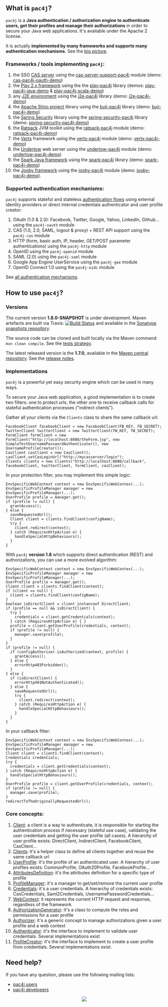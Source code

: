 ## What is `pac4j`?

`pac4j` is a **Java authentication / authorization engine to authenticate users, get their profiles and manage their authorizations** in order to secure your Java web applications. It's available under the Apache 2 license.

It is actually **implemented by many frameworks and supports many authentication mechanisms**. See the [big picture](https://github.com/pac4j/pac4j/wiki/The-big-picture).

### Frameworks / tools implementing `pac4j`:

1. the SSO [CAS server](https://github.com/Jasig/cas) using the [cas-server-support-pac4j](https://github.com/Jasig/cas/tree/master/cas-server-support-pac4j) module (demo: [cas-pac4j-oauth-demo](https://github.com/leleuj/cas-pac4j-oauth-demo))
2. the [Play 2.x framework](http://www.playframework.org) using the the [play-pac4j](https://github.com/pac4j/play-pac4j) library (demos: [play-pac4j-java-demo](https://github.com/pac4j/play-pac4j-java-demo) & [play-pac4j-scala-demo](https://github.com/pac4j/play-pac4j-scala-demo))
3. any [J2E environment](http://docs.oracle.com/javaee/) using the [j2e-pac4j](https://github.com/pac4j/j2e-pac4j) library (demo: [j2e-pac4j-demo](https://github.com/pac4j/j2e-pac4j-demo))
4. the [Apache Shiro project](http://shiro.apache.org) library using the [buji-pac4j](https://github.com/bujiio/buji-pac4j) library (demo: [buji-pac4j-demo](https://github.com/pac4j/buji-pac4j-demo))
5. the [Spring Security](http://projects.spring.io/spring-security/) library using the [spring-security-pac4j](https://github.com/pac4j/spring-security-pac4j) library (demo: [spring-security-pac4j-demo](https://github.com/pac4j/spring-security-pac4j-demo))
6. the [Ratpack](http://www.ratpack.io/) JVM toolkit using the [ratpack-pac4j](https://github.com/ratpack/ratpack/tree/master/ratpack-pac4j) module (demo: [ratpack-pac4j-demo](https://github.com/pac4j/ratpack-pac4j-demo))
7. the [Vertx](http://vertx.io/) framework using the [vertx-pac4j](https://github.com/pac4j/vertx-pac4j) module (demo: [vertx-pac4j-demo](https://github.com/pac4j/vertx-pac4j-demo))
8. the [Undertow](http://undertow.io/) web server using the [undertow-pac4j](https://github.com/pac4j/undertow-pac4j) module (demo: [undertow-pac4j-demo](https://github.com/pac4j/undertow-pac4j-demo))
9. the [Spark Java framework](http://sparkjava.com) using the [spark-pac4j](https://github.com/pac4j/spark-pac4j) library (demo: [spark-pac4j-demo](https://github.com/pac4j/spark-pac4j-demo))
10. the [Jooby framework](http://jooby.org) using the [jooby-pac4j](https://github.com/jooby-project/jooby/tree/master/jooby-pac4j) module (demo: [jooby-pac4j-demo](https://github.com/pac4j/jooby-pac4j-demo)).

### Supported authentication mechanisms:

`pac4j` supports stateful and stateless [authentication flows](https://github.com/pac4j/pac4j/wiki/Authentication-flows) using external identity providers or direct internal credentials authenticator and user profile creator:

1. OAuth (1.0 & 2.0): Facebook, Twitter, Google, Yahoo, LinkedIn, Github... using the `pac4j-oauth` module
2. CAS (1.0, 2.0, SAML, logout & proxy) + REST API support using the `pac4j-cas` module
3. HTTP (form, basic auth, IP, header, GET/POST parameter authentications) using the `pac4j-http` module
4. OpenID using the `pac4j-openid` module
5. SAML (2.0) using the `pac4j-saml` module
6. Google App Engine UserService using the `pac4j-gae` module
7. OpenID Connect 1.0 using the `pac4j-oidc` module

See [all authentication mechanisms](https://github.com/pac4j/pac4j/wiki/Clients).


## How to use `pac4j`?

### Versions

The current version **1.8.0-SNAPSHOT** is under development. Maven artefacts are built via Travis: [![Build Status](https://travis-ci.org/pac4j/pac4j.png?branch=master)](https://travis-ci.org/pac4j/pac4j) and available in the [Sonatype snapshots repository](https://oss.sonatype.org/content/repositories/snapshots/org/pac4j).

The source code can be cloned and built locally via the Maven command: `mvn clean compile`. See the [tests strategy](https://github.com/pac4j/pac4j/wiki/Tests).

The latest released version is the **1.7.0**, available in the [Maven central repository](http://search.maven.org/#search%7Cga%7C1%7Cpac4j-). See the [release notes](https://github.com/pac4j/pac4j/wiki/Versions).

### Implementations

`pac4j` is a powerful yet easy security engine which can be used in many ways.

To secure your Java web application, a good implementation is to create two filters: one to protect urls, the other one to receive callback calls for stateful authentication processes ("indirect clients").

Gather all your clients via the `Clients` class to share the same callback url:

    FacebookClient facebookClient = new FacebookClient(FB_KEY, FB_SECRET);
    TwitterClient twitterClient = new TwitterClient(TW_KEY, TW_SECRET);
    FormClient formClient = new FormClient("http://localhost:8080/theForm.jsp", new SimpleTestUsernamePasswordAuthenticator(), new UsernameProfileCreator());
    CasClient casClient = new CasClient();
    casClient.setCasLoginUrl("http://mycasserver/login");
    Clients clients = new Clients("http://localhost:8080/callback", facebookClient, twitterClient, formClient, casClient);

In your protection filter, you may implement this simple logic:

    EnvSpecificWebContext context = new EnvSpecificWebContex(...);
    EnvSpecificProfileManager manager = new EnvSpecificProfileManager(...);
    UserProfile profile = manager.get();
    if (profile != null) {
      grantAccess();
    } else {
      saveRequestedUrl();
      Client client = clients.findClient(configName);
      try {
        client.redirect(context);
      } catch (RequiresHttpAction e) {
        handleSpecialHttpBehaviours();
      }
    }

With `pac4j` **version 1.8** which supports direct authentication (REST) and authorizations, you can use a more evolved algorithm:

    EnvSpecificWebContext context = new EnvSpecificWebContex(...);
    EnvSpecificProfileManager manager = new EnvSpecificProfileManager(...);
    UserProfile profile = manager.get();
    Client client = clients.findClient(context);
    if (client == null) {
      client = clients.findClient(configName);
    }
    boolean isDirectClient = client instanceof DirectClient;
    if (profile == null && isDirectClient) {
      try {
        credentials = client.getCredentials(context);
      } catch (RequiresHttpAction e) { }
      profile = client.getUserProfile(credentials, context);
      if (profile != null) {
        manager.save(profile);
      }
    }
    if (profile != null) {
      if (configAuthorizer.isAuthorized(context, profile) {
        grantAccess();
      } else {
        errorHttp403Forbidden();
      }
    } else {
      if (isDirectClient) {
        errorHttp401NotAuthenticated();
      } else {
        saveRequestedUrl();
        try {
          client.redirect(context);
        } catch (RequiresHttpAction e) {
          handleSpecialHttpBehaviours();
        }
      }
    }

In your callback filter:

    EnvSpecificWebContext context = new EnvSpecificWebContex(...);
    EnvSpecificProfileManager manager = new EnvSpecificProfileManager(...);
    Client client = clients.findClient(context);
    Credentials credentials;
    try {
      credentials = client.getCredentials(context);
    } catch (RequiresHttpAction e) {
      handleSpecialHttpBehaviours();
    }
    UserProfile profile = client.getUserProfile(credentials, context);
    if (profile != null) {
      manager.save(profile);
    }
    redirectToTheOriginallyRequestedUrl();

### Core concepts:

1. [Client](https://github.com/pac4j/pac4j/blob/master/pac4j-core/src/main/java/org/pac4j/core/client/Client.java): a client is a way to authenticate, it is responsible for starting the authentication process if necessary (stateful use case), validating the user credentials and getting the user profile (all cases). A hierarchy of user profile exists: DirectClient, IndirectClient, FacebookClient, CasClient...
2. [Clients](https://github.com/pac4j/pac4j/blob/master/pac4j-core/src/main/java/org/pac4j/core/client/Clients.java): it's a helper class to define all clients together and reuse the same callback url
3. [UserProfile](https://github.com/pac4j/pac4j/blob/master/pac4j-core/src/main/java/org/pac4j/core/profile/UserProfile.java): it's the profile of an authenticated user. A hierarchy of user profiles exists: CommonProfile, OAuth20Profile, FacebookProfile...
4. [AttributesDefinition](https://github.com/pac4j/pac4j/blob/master/pac4j-core/src/main/java/org/pac4j/core/profile/AttributesDefinition.java): it's the attributes definition for a specific type of profile
5. [ProfileManager](https://github.com/pac4j/pac4j/blob/master/pac4j-core/src/main/java/org/pac4j/core/profile/ProfileManager.java): it's a manager to get/set/remove the current user profile
6. [Credentials](https://github.com/pac4j/pac4j/blob/master/pac4j-core/src/main/java/org/pac4j/core/credentials/Credentials.java): it's a user credentials. A hierarchy of credentials exists: CasCredentials, Saml2Credentials, UsernamePasswordCredentials...
7. [WebContext](https://github.com/pac4j/pac4j/blob/master/pac4j-core/src/main/java/org/pac4j/core/context/WebContext.java): it represents the current HTTP request and response, regardless of the framework
8. [AuthorizationGenerator](https://github.com/pac4j/pac4j/blob/master/pac4j-core/src/main/java/org/pac4j/core/authorization/AuthorizationGenerator.java): it's a class to compute the roles and permissions for a user profile
9. [Authorizer](https://github.com/pac4j/pac4j/blob/master/pac4j-core/src/main/java/org/pac4j/core/authorization/Authorizer.java): it's a generic concept to manage authorizations given a user profile and a web context
10. [Authenticator](https://github.com/pac4j/pac4j/blob/master/pac4j-http/src/main/java/org/pac4j/http/credentials/authenticator/Authenticator.java): it's the interface to implement to validate user credentials. Several implementations exist
11. [ProfileCreator](https://github.com/pac4j/pac4j/blob/master/pac4j-http/src/main/java/org/pac4j/http/profile/creator/ProfileCreator.java): it's the interface to implement to create a user profile from credentials. Several implementations exist.


## Need help?

If you have any question, please use the following mailing lists:
- [pac4j users](https://groups.google.com/forum/?hl=en#!forum/pac4j-users)
- [pac4j developers](https://groups.google.com/forum/?hl=en#!forum/pac4j-dev)

<p align="center">
  <img src="https://pac4j.github.io/pac4j/img/logo.png" />
</p>
